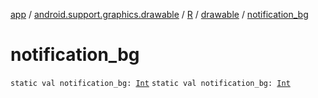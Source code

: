 [app](../../../index.md) / [android.support.graphics.drawable](../../index.md) / [R](../index.md) / [drawable](index.md) / [notification_bg](.)

# notification_bg

`static val notification_bg: `[`Int`](https://kotlinlang.org/api/latest/jvm/stdlib/kotlin/-int/index.html)
`static val notification_bg: `[`Int`](https://kotlinlang.org/api/latest/jvm/stdlib/kotlin/-int/index.html)